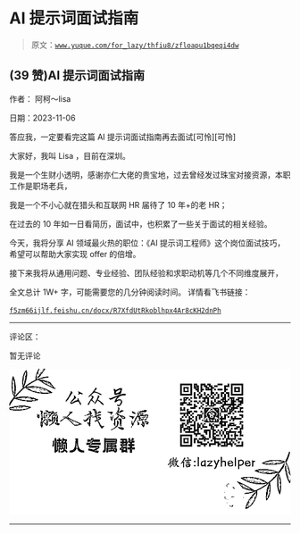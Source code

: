 # AI 提示词面试指南

> 原文：[`www.yuque.com/for_lazy/thfiu8/zfloapu1bqeqi4dw`](https://www.yuque.com/for_lazy/thfiu8/zfloapu1bqeqi4dw)

## (39 赞)AI 提示词面试指南

作者： 阿柯～lisa

日期：2023-11-06

答应我，一定要看完这篇 AI 提示词面试指南再去面试[可怜][可怜]

大家好，我叫 Lisa ，目前在深圳。

我是一个生财小透明，感谢亦仁大佬的贵宝地，过去曾经发过珠宝对接资源，本职工作是职场老兵，

我是一个不小心就在猎头和互联网 HR 届待了 10 年+的老 HR；

在过去的 10 年如一日看简历，面试中，也积累了一些关于面试的相关经验。

今天，我将分享 AI 领域最火热的职位：《AI 提示词工程师》这个岗位面试技巧，希望可以帮助大家实现 offer 的倍增。

接下来我将从通用问题、专业经验、团队经验和求职动机等几个不同维度展开，

全文总计 1W+ 字，可能需要您的几分钟阅读时间。
详情看飞书链接：

[`f5zm66ijlf.feishu.cn/docx/R7XfdUtRkoblhpx4Ar8cKH2dnPh`](https://f5zm66ijlf.feishu.cn/docx/R7XfdUtRkoblhpx4Ar8cKH2dnPh)

* * *

评论区：

暂无评论

![](img/1c37d505930596d12a88ab23e11aa07a.png)

* * *